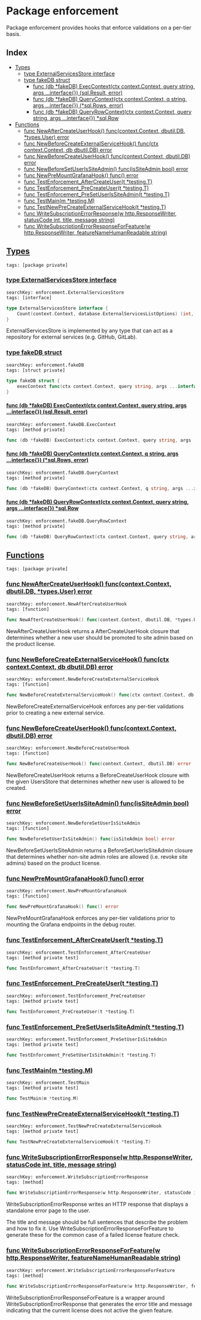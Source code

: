 # Package enforcement

Package enforcement provides hooks that enforce validations on a per-tier basis. 

## Index

* [Types](#type)
    * [type ExternalServicesStore interface](#ExternalServicesStore)
    * [type fakeDB struct](#fakeDB)
        * [func (db *fakeDB) ExecContext(ctx context.Context, query string, args ...interface{}) (sql.Result, error)](#fakeDB.ExecContext)
        * [func (db *fakeDB) QueryContext(ctx context.Context, q string, args ...interface{}) (*sql.Rows, error)](#fakeDB.QueryContext)
        * [func (db *fakeDB) QueryRowContext(ctx context.Context, query string, args ...interface{}) *sql.Row](#fakeDB.QueryRowContext)
* [Functions](#func)
    * [func NewAfterCreateUserHook() func(context.Context, dbutil.DB, *types.User) error](#NewAfterCreateUserHook)
    * [func NewBeforeCreateExternalServiceHook() func(ctx context.Context, db dbutil.DB) error](#NewBeforeCreateExternalServiceHook)
    * [func NewBeforeCreateUserHook() func(context.Context, dbutil.DB) error](#NewBeforeCreateUserHook)
    * [func NewBeforeSetUserIsSiteAdmin() func(isSiteAdmin bool) error](#NewBeforeSetUserIsSiteAdmin)
    * [func NewPreMountGrafanaHook() func() error](#NewPreMountGrafanaHook)
    * [func TestEnforcement_AfterCreateUser(t *testing.T)](#TestEnforcement_AfterCreateUser)
    * [func TestEnforcement_PreCreateUser(t *testing.T)](#TestEnforcement_PreCreateUser)
    * [func TestEnforcement_PreSetUserIsSiteAdmin(t *testing.T)](#TestEnforcement_PreSetUserIsSiteAdmin)
    * [func TestMain(m *testing.M)](#TestMain)
    * [func TestNewPreCreateExternalServiceHook(t *testing.T)](#TestNewPreCreateExternalServiceHook)
    * [func WriteSubscriptionErrorResponse(w http.ResponseWriter, statusCode int, title, message string)](#WriteSubscriptionErrorResponse)
    * [func WriteSubscriptionErrorResponseForFeature(w http.ResponseWriter, featureNameHumanReadable string)](#WriteSubscriptionErrorResponseForFeature)


## <a id="type" href="#type">Types</a>

```
tags: [package private]
```

### <a id="ExternalServicesStore" href="#ExternalServicesStore">type ExternalServicesStore interface</a>

```
searchKey: enforcement.ExternalServicesStore
tags: [interface]
```

```Go
type ExternalServicesStore interface {
	Count(context.Context, database.ExternalServicesListOptions) (int, error)
}
```

ExternalServicesStore is implemented by any type that can act as a repository for external services (e.g. GitHub, GitLab). 

### <a id="fakeDB" href="#fakeDB">type fakeDB struct</a>

```
searchKey: enforcement.fakeDB
tags: [struct private]
```

```Go
type fakeDB struct {
	execContext func(ctx context.Context, query string, args ...interface{}) (sql.Result, error)
}
```

#### <a id="fakeDB.ExecContext" href="#fakeDB.ExecContext">func (db *fakeDB) ExecContext(ctx context.Context, query string, args ...interface{}) (sql.Result, error)</a>

```
searchKey: enforcement.fakeDB.ExecContext
tags: [method private]
```

```Go
func (db *fakeDB) ExecContext(ctx context.Context, query string, args ...interface{}) (sql.Result, error)
```

#### <a id="fakeDB.QueryContext" href="#fakeDB.QueryContext">func (db *fakeDB) QueryContext(ctx context.Context, q string, args ...interface{}) (*sql.Rows, error)</a>

```
searchKey: enforcement.fakeDB.QueryContext
tags: [method private]
```

```Go
func (db *fakeDB) QueryContext(ctx context.Context, q string, args ...interface{}) (*sql.Rows, error)
```

#### <a id="fakeDB.QueryRowContext" href="#fakeDB.QueryRowContext">func (db *fakeDB) QueryRowContext(ctx context.Context, query string, args ...interface{}) *sql.Row</a>

```
searchKey: enforcement.fakeDB.QueryRowContext
tags: [method private]
```

```Go
func (db *fakeDB) QueryRowContext(ctx context.Context, query string, args ...interface{}) *sql.Row
```

## <a id="func" href="#func">Functions</a>

```
tags: [package private]
```

### <a id="NewAfterCreateUserHook" href="#NewAfterCreateUserHook">func NewAfterCreateUserHook() func(context.Context, dbutil.DB, *types.User) error</a>

```
searchKey: enforcement.NewAfterCreateUserHook
tags: [function]
```

```Go
func NewAfterCreateUserHook() func(context.Context, dbutil.DB, *types.User) error
```

NewAfterCreateUserHook returns a AfterCreateUserHook closure that determines whether a new user should be promoted to site admin based on the product license. 

### <a id="NewBeforeCreateExternalServiceHook" href="#NewBeforeCreateExternalServiceHook">func NewBeforeCreateExternalServiceHook() func(ctx context.Context, db dbutil.DB) error</a>

```
searchKey: enforcement.NewBeforeCreateExternalServiceHook
tags: [function]
```

```Go
func NewBeforeCreateExternalServiceHook() func(ctx context.Context, db dbutil.DB) error
```

NewBeforeCreateExternalServiceHook enforces any per-tier validations prior to creating a new external service. 

### <a id="NewBeforeCreateUserHook" href="#NewBeforeCreateUserHook">func NewBeforeCreateUserHook() func(context.Context, dbutil.DB) error</a>

```
searchKey: enforcement.NewBeforeCreateUserHook
tags: [function]
```

```Go
func NewBeforeCreateUserHook() func(context.Context, dbutil.DB) error
```

NewBeforeCreateUserHook returns a BeforeCreateUserHook closure with the given UsersStore that determines whether new user is allowed to be created. 

### <a id="NewBeforeSetUserIsSiteAdmin" href="#NewBeforeSetUserIsSiteAdmin">func NewBeforeSetUserIsSiteAdmin() func(isSiteAdmin bool) error</a>

```
searchKey: enforcement.NewBeforeSetUserIsSiteAdmin
tags: [function]
```

```Go
func NewBeforeSetUserIsSiteAdmin() func(isSiteAdmin bool) error
```

NewBeforeSetUserIsSiteAdmin returns a BeforeSetUserIsSiteAdmin closure that determines whether non-site admin roles are allowed (i.e. revoke site admins) based on the product license. 

### <a id="NewPreMountGrafanaHook" href="#NewPreMountGrafanaHook">func NewPreMountGrafanaHook() func() error</a>

```
searchKey: enforcement.NewPreMountGrafanaHook
tags: [function]
```

```Go
func NewPreMountGrafanaHook() func() error
```

NewPreMountGrafanaHook enforces any per-tier validations prior to mounting the Grafana endpoints in the debug router. 

### <a id="TestEnforcement_AfterCreateUser" href="#TestEnforcement_AfterCreateUser">func TestEnforcement_AfterCreateUser(t *testing.T)</a>

```
searchKey: enforcement.TestEnforcement_AfterCreateUser
tags: [method private test]
```

```Go
func TestEnforcement_AfterCreateUser(t *testing.T)
```

### <a id="TestEnforcement_PreCreateUser" href="#TestEnforcement_PreCreateUser">func TestEnforcement_PreCreateUser(t *testing.T)</a>

```
searchKey: enforcement.TestEnforcement_PreCreateUser
tags: [method private test]
```

```Go
func TestEnforcement_PreCreateUser(t *testing.T)
```

### <a id="TestEnforcement_PreSetUserIsSiteAdmin" href="#TestEnforcement_PreSetUserIsSiteAdmin">func TestEnforcement_PreSetUserIsSiteAdmin(t *testing.T)</a>

```
searchKey: enforcement.TestEnforcement_PreSetUserIsSiteAdmin
tags: [method private test]
```

```Go
func TestEnforcement_PreSetUserIsSiteAdmin(t *testing.T)
```

### <a id="TestMain" href="#TestMain">func TestMain(m *testing.M)</a>

```
searchKey: enforcement.TestMain
tags: [method private test]
```

```Go
func TestMain(m *testing.M)
```

### <a id="TestNewPreCreateExternalServiceHook" href="#TestNewPreCreateExternalServiceHook">func TestNewPreCreateExternalServiceHook(t *testing.T)</a>

```
searchKey: enforcement.TestNewPreCreateExternalServiceHook
tags: [method private test]
```

```Go
func TestNewPreCreateExternalServiceHook(t *testing.T)
```

### <a id="WriteSubscriptionErrorResponse" href="#WriteSubscriptionErrorResponse">func WriteSubscriptionErrorResponse(w http.ResponseWriter, statusCode int, title, message string)</a>

```
searchKey: enforcement.WriteSubscriptionErrorResponse
tags: [method]
```

```Go
func WriteSubscriptionErrorResponse(w http.ResponseWriter, statusCode int, title, message string)
```

WriteSubscriptionErrorResponse writes an HTTP response that displays a standalone error page to the user. 

The title and message should be full sentences that describe the problem and how to fix it. Use WriteSubscriptionErrorResponseForFeature to generate these for the common case of a failed license feature check. 

### <a id="WriteSubscriptionErrorResponseForFeature" href="#WriteSubscriptionErrorResponseForFeature">func WriteSubscriptionErrorResponseForFeature(w http.ResponseWriter, featureNameHumanReadable string)</a>

```
searchKey: enforcement.WriteSubscriptionErrorResponseForFeature
tags: [method]
```

```Go
func WriteSubscriptionErrorResponseForFeature(w http.ResponseWriter, featureNameHumanReadable string)
```

WriteSubscriptionErrorResponseForFeature is a wrapper around WriteSubscriptionErrorResponse that generates the error title and message indicating that the current license does not active the given feature. 

